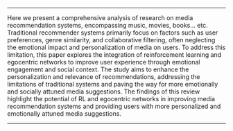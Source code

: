 ___
Here we present a comprehensive analysis of research on media recommendation systems, encompassing music, movies, books… etc. Traditional recommender systems primarily focus on factors such as user preferences, genre similarity, and collaborative filtering, often neglecting the emotional impact and personalization of media on users. To address this limitation, this paper explores the integration of reinforcement learning and egocentric networks to improve user experience through emotional engagement and social context.  The study aims to enhance the personalization and relevance of recommendations, addressing the limitations of traditional systems and paving the way for more emotionally and socially attuned media suggestions. The findings of this review highlight the potential of RL and egocentric networks in improving media recommendation systems and providing users with more personalized and emotionally attuned media suggestions.
___
<!-- 
## Please refer the instructions in below URL:

https://projects.ce.pdn.ac.lk/docs/how-to-add-a-project -->

